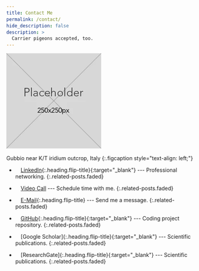 ```yaml
---
title: Contact Me
permalink: /contact/
hide_description: false
description: >
  Carrier pigeons accepted, too.
---
```

<img src="/assets/img/placeholder.png" alt="Jonas De Schouwer contact">

Gubbio near K/T iridium outcrop, Italy
{:.figcaption style="text-align: left;"}


* <i class="icomoon icon-linkedin2"></i> [LinkedIn]{:.heading.flip-title}{:target="_blank"} --- Professional networking.
{:.related-posts.faded}

<!-- Calendly link widget begin -->
* <i class="icomoon icon-bubbles"></i> <a href="#" class="heading flip-title calendly-link" onclick="openCalendlyPopup()">Video Call</a> --- Schedule time with me.
{:.related-posts.faded}
<!-- Calendly link widget end -->

* <i class="icomoon icon-mail"></i> [E-Mail]{:.heading.flip-title} --- Send me a message.
{:.related-posts.faded}

* <i class="icomoon icon-github"></i> [GitHub]{:.heading.flip-title}{:target="_blank"} --- Coding project repository.
{:.related-posts.faded}

* <i class="icomoon icon-googlescholar"></i> [Google Scholar]{:.heading.flip-title}{:target="_blank"} --- Scientific publications.
{:.related-posts.faded}

* <i class="icomoon icon-researchgate"></i> [ResearchGate]{:.heading.flip-title}{:target="_blank"} --- Scientific publications.
{:.related-posts.faded}

<!-- Calendly link widget begin -->
<link href="https://assets.calendly.com/assets/external/widget.css" rel="stylesheet">
<script src="https://assets.calendly.com/assets/external/widget.js" type="text/javascript" async></script>

<script>
  function openCalendlyPopup() {
    Calendly.initPopupWidget({url: 'https://calendly.com/jonas-de-schouwer'}); return false;
  }
</script>

<style>
  .calendly-link {
	text-decoration-color: var(--accent-color-faded);
	border-color: var(--accent-color-faded);
	font-weight: var(--font-weight-heading);
	text-rendering: optimizeLegibility;
	font-family: var(--font-family-heading);
    hy-push-state a {text-decoration-style: solid;
					 ext-underline-offset: .35rem;
					 text-decoration-thickness: 2px;
					}
	hy-push-state a {color: var(--body-color);
					 transition: color 250ms, text-decoration-color 250ms, border-color 250ms;
					}
	touch-action: manipulation;
	box-sizing: border-box;
  }
</style>
<!-- Calendly link widget end -->


[LinkedIn]: https://www.linkedin.com/in/jonas-de-schouwer/
[GitHub]: https://github.com/JonasDeSchouwer/
<!-- [ResearchGate]: https://www.researchgate.net/profile/Christian_Haller4/ -->
<!-- [Google Scholar]: https://scholar.google.com/citations?user=4xJhLhYAAAAJ&hl -->
[E-Mail]: mailto:jonasds&#64;stanford.edu


